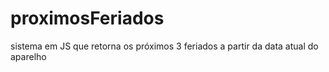 # proximosFeriados
sistema em JS que retorna os próximos 3 feriados a partir da data atual do aparelho

